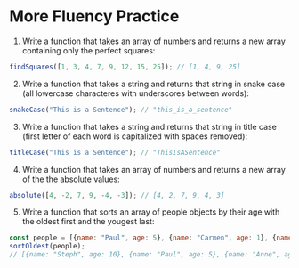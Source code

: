 # More Fluency Practice

1. Write a function that takes an array of numbers and returns a new array containing only the perfect squares:
```js
findSquares([1, 3, 4, 7, 9, 12, 15, 25]); // [1, 4, 9, 25]
```

2. Write a function that takes a string and returns that string in snake case (all lowercase characteres with underscores between words):
```js
snakeCase("This is a Sentence"); // "this_is_a_sentence"
```

3. Write a function that takes a string and returns that string in title case (first letter of each word is capitalized with spaces removed):
```js
titleCase("This is a Sentence"); // "ThisIsASentence"
```

4. Write a function that takes an array of numbers and returns a new array of the the absolute values:
```js
absolute([4, -2, 7, 9, -4, -3]); // [4, 2, 7, 9, 4, 3]
```

5. Write a function that sorts an array of people objects by their age with the oldest first and the yougest last:
```js
const people = [{name: "Paul", age: 5}, {name: "Carmen", age: 1}, {name: "Steph", age: 10}, {name: "Anne", age: 3}];
sortOldest(people);
// [{name: "Steph", age: 10}, {name: "Paul", age: 5}, {name: "Anne", age: 3}, {name: "Carmen", age: 1}]
```
